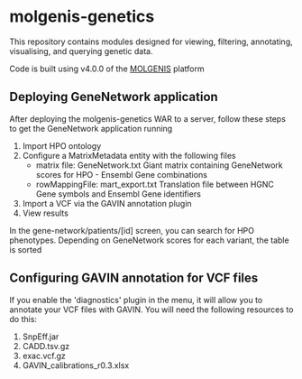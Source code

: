 # molgenis-genetics
This repository contains modules designed for viewing, filtering, annotating, visualising, and querying genetic data.

Code is built using v4.0.0 of the [MOLGENIS](https://github.com/molgenis/molgenis/) platform

## Deploying GeneNetwork application
After deploying the molgenis-genetics WAR to a server, follow these steps to get the GeneNetwork application running

1. Import HPO ontology
2. Configure a MatrixMetadata entity with the following files
    - matrix file: GeneNetwork.txt
        Giant matrix containing GeneNetwork scores for HPO - Ensembl Gene combinations
    - rowMappingFile: mart_export.txt
        Translation file between HGNC Gene symbols and Ensembl Gene identifiers
3. Import a VCF via the GAVIN annotation plugin
4. View results

In the gene-network/patients/[id] screen, you can search for HPO phenotypes. Depending on GeneNetwork scores for each variant, the table is sorted

## Configuring GAVIN annotation for VCF files
If you enable the 'diagnostics' plugin in the menu, it will allow you to annotate your VCF files
with GAVIN. You will need the following resources to do this:

1. SnpEff.jar
2. CADD.tsv.gz
3. exac.vcf.gz
4. GAVIN_calibrations_r0.3.xlsx

